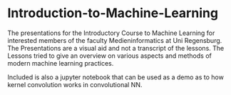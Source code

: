 # Introduction-to-Machine-Learning
The presentations for the Introductory Course to Machine Learning for interested members of the faculty Medieninformatics at Uni Regensburg. 
The Presentations are a visual aid and not a transcript of the lessons.
The Lessons tried to give an overview on various aspects and methods of modern machine learning practices.

Included is also a jupyter notebook that can be used as a demo as to how kernel convolution works in convolutional NN.
